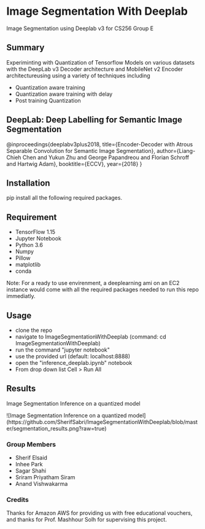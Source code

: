 # Image Segmentation With Deeplab
Image Segmentation using Deeplab v3 for CS256 Group E

## Summary
<p>Experiminting with Quantization of Tensorflow Models on various datasets with the DeepLab v3 Decoder architecture and MobileNet v2 Encoder architectureusing using a variety of techniques including 
<ul>
  <li>Quantization aware training </li>
  <li>Quantization aware training with delay </li>
  <li>Post training Quantization </li>
</ul>
</p>

## DeepLab: Deep Labelling for Semantic Image Segmentation
@inproceedings{deeplabv3plus2018,
  title={Encoder-Decoder with Atrous Separable Convolution for Semantic Image Segmentation},
  author={Liang-Chieh Chen and Yukun Zhu and George Papandreou and Florian Schroff and Hartwig Adam},
  booktitle={ECCV},
  year={2018}
}

## Installation
pip install all the following required packages.

## Requirement
<ul>
  <li>TensorFlow 1.15</li>
  <li>Jupyter Notebook</li>
  <li>Python 3.6</li>
  <li>Numpy</li>
  <li>Pillow</li>
  <li>matplotlib</li>
  <li>conda</li>
</ul>
<p>Note: For a ready to use envirenment, a deeplearning ami on an EC2 instance would come with all the required packages needed to run this repo immediatly. </p>

## Usage
<ul>
  <li>clone the repo</li>
  <li>navigate to ImageSegmentationWithDeeplab (command: cd ImageSegmentationWithDeeplab)</li>  
  <li>run the command "jupyter notebook"</li>  
  <li>use the provided url (default: localhost:8888)</li>
  <li>open the "inference_deeplab.ipynb" notebook</li>
  <li>From drop down list Cell > Run All </li>
</ul>

## Results
<p>Image Segmentation Inference on a quantized model</p>
![Image Segmentation Inference on a quantized model]
(https://github.com/SherifSabri/ImageSegmentationWithDeeplab/blob/master/segmentation_results.png?raw=true)

### Group Members
<ul>
<li>Sherif Elsaid</li>
<li>Inhee Park</li>
<li>Sagar Shahi</li>
<li>Sriram Priyatham Siram</li>
<li>Anand Vishwakarma</li>
</ul>

### Credits
<p>Thanks for Amazon AWS for providing us with free educational vouchers,<br>
and thanks for Prof. Mashhour Solh for supervising this project.</p>
